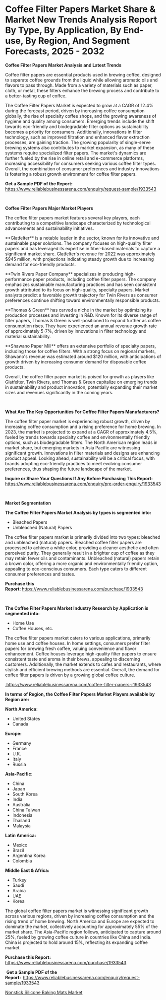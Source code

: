 <p><h1>Coffee Filter Papers Market Share & Market New Trends Analysis Report By Type, By Application, By End-use, By Region, And Segment Forecasts, 2025 - 2032</h1></p><p><strong>Coffee Filter Papers Market Analysis and Latest Trends</strong></p>
<p><p>Coffee filter papers are essential products used in brewing coffee, designed to separate coffee grounds from the liquid while allowing aromatic oils and flavors to pass through. Made from a variety of materials such as paper, cloth, or metal, these filters enhance the brewing process and contribute to a better-tasting cup of coffee. </p><p>The Coffee Filter Papers Market is expected to grow at a CAGR of 12.4% during the forecast period, driven by increasing coffee consumption globally, the rise of specialty coffee shops, and the growing awareness of hygiene and quality among consumers. Emerging trends include the shift towards eco-friendly and biodegradable filter options as sustainability becomes a priority for consumers. Additionally, innovations in filter technology, such as improved filtration and enhanced flavor extraction processes, are gaining traction. The growing popularity of single-serve brewing systems also contributes to market expansion, as many of these systems require specialized filter papers. The market's dynamics are further fueled by the rise in online retail and e-commerce platforms, increasing accessibility for consumers seeking various coffee filter types. Overall, the combination of consumer preferences and industry innovations is fostering a robust growth environment for coffee filter papers.</p></p>
<p><strong>Get a Sample PDF of the Report:&nbsp;</strong> <a href="https://www.reliablebusinessarena.com/enquiry/request-sample/1933543?utm_campaign=1948&utm_medium=2&utm_source=Github&utm_content=ia&utm_term=06022025&utm_id=coffee-filter-papers">https://www.reliablebusinessarena.com/enquiry/request-sample/1933543</a></p>
<p>&nbsp;</p>
<p><strong>Coffee Filter Papers Major Market Players</strong></p>
<p><p>The coffee filter papers market features several key players, each contributing to a competitive landscape characterized by technological advancements and sustainability initiatives. </p><p>**Glatfelter** is a notable leader in the sector, known for its innovative and sustainable paper solutions. The company focuses on high-quality filter papers and has leveraged its expertise in fiber-based materials to capture a significant market share. Glatfelter's revenue for 2022 was approximately $945 million, with projections indicating steady growth due to increasing demand for eco-friendly products.</p><p>**Twin Rivers Paper Company** specializes in producing high-performance paper products, including coffee filter papers. The company emphasizes sustainable manufacturing practices and has seen consistent growth attributed to its focus on high-quality, specialty papers. Market analysts predict a favorable growth trajectory for Twin Rivers as consumer preferences continue shifting toward environmentally responsible products.</p><p>**Thomas & Green** has carved a niche in the market by optimizing its production processes and investing in R&D. Known for its diverse range of filter papers, Thomas & Green is well-positioned to expand further as coffee consumption rises. They have experienced an annual revenue growth rate of approximately 5-7%, driven by innovations in filter technology and material sustainability.</p><p>**Shawano Paper Mill** offers an extensive portfolio of specialty papers, including those for coffee filters. With a strong focus on regional markets, Shawano's revenue was estimated around $120 million, with anticipations of growth driven by increasing consumer demand for disposable coffee products.</p><p>Overall, the coffee filter paper market is poised for growth as players like Glatfelter, Twin Rivers, and Thomas & Green capitalize on emerging trends in sustainability and product innovation, potentially expanding their market sizes and revenues significantly in the coming years.</p></p>
<p>&nbsp;</p>
<p><strong>What Are The Key Opportunities For Coffee Filter Papers Manufacturers?</strong></p>
<p><p>The coffee filter paper market is experiencing robust growth, driven by increasing coffee consumption and a rising preference for home brewing. In 2023, the market is projected to expand at a CAGR of approximately 4.5%, fueled by trends towards specialty coffee and environmentally friendly options, such as biodegradable filters. The North American region leads in market share, but emerging markets in Asia Pacific are witnessing significant growth. Innovations in filter materials and designs are enhancing product appeal. Looking ahead, sustainability will be a critical focus, with brands adopting eco-friendly practices to meet evolving consumer preferences, thus shaping the future landscape of the market.</p></p>
<p><strong>Inquire or Share Your Questions If Any Before Purchasing This Report:</strong> <a href="https://www.reliablebusinessarena.com/enquiry/pre-order-enquiry/1933543?utm_campaign=1948&utm_medium=2&utm_source=Github&utm_content=ia&utm_term=06022025&utm_id=coffee-filter-papers">https://www.reliablebusinessarena.com/enquiry/pre-order-enquiry/1933543</a></p>
<p>&nbsp;</p>
<p><strong>Market Segmentation</strong></p>
<p><strong>The Coffee Filter Papers Market Analysis by types is segmented into:</strong></p>
<p><ul><li>Bleached Papers</li><li>Unbleached (Natural) Papers</li></ul></p>
<p><p>The coffee filter papers market is primarily divided into two types: bleached and unbleached (natural) papers. Bleached coffee filter papers are processed to achieve a white color, providing a cleaner aesthetic and often perceived purity. They generally result in a brighter cup of coffee as they may retain fewer oils and contaminants. Unbleached (natural) papers retain a brown color, offering a more organic and environmentally friendly option, appealing to eco-conscious consumers. Each type caters to different consumer preferences and tastes.</p></p>
<p><strong>Purchase this Report:&nbsp;</strong><a href="https://www.reliablebusinessarena.com/purchase/1933543?utm_campaign=1948&utm_medium=2&utm_source=Github&utm_content=ia&utm_term=06022025&utm_id=coffee-filter-papers">https://www.reliablebusinessarena.com/purchase/1933543</a></p>
<p>&nbsp;</p>
<p><strong>The Coffee Filter Papers Market Industry Research by Application is segmented into:</strong></p>
<p><ul><li>Home Use</li><li>Coffee Houses, etc.</li></ul></p>
<p><p>The coffee filter papers market caters to various applications, primarily home use and coffee houses. In home settings, consumers prefer filter papers for brewing fresh coffee, valuing convenience and flavor enhancement. Coffee houses leverage high-quality filter papers to ensure consistent taste and aroma in their brews, appealing to discerning customers. Additionally, the market extends to cafes and restaurants, where stylish and efficient brewing methods are essential. Overall, the demand for coffee filter papers is driven by a growing global coffee culture.</p></p>
<p><a href="https://www.reliablebusinessarena.com/coffee-filter-papers-r1933543?utm_campaign=1948&utm_medium=2&utm_source=Github&utm_content=ia&utm_term=06022025&utm_id=coffee-filter-papers">&nbsp;https://www.reliablebusinessarena.com/coffee-filter-papers-r1933543</a></p>
<p><strong>In terms of Region, the Coffee Filter Papers Market Players available by Region are:</strong></p>
<p>
    <p> <strong> North America: </strong>
        <ul>
            <li>United States</li>
            <li>Canada</li>
        </ul>
        </p> 
    <p> <strong> Europe: </strong>
        <ul>
            <li>Germany</li>
            <li>France</li>
            <li>U.K.</li>
            <li>Italy</li>
            <li>Russia</li>
        </ul>
        </p> 
    <p> <strong> Asia-Pacific: </strong>
        <ul>
            <li>China</li>
            <li>Japan</li>
            <li>South Korea</li>
            <li>India</li>
            <li>Australia</li>
            <li>China Taiwan</li>
            <li>Indonesia</li>
            <li>Thailand</li>
            <li>Malaysia</li>
        </ul>
        </p> 
    <p> <strong> Latin America: </strong>
        <ul>
            <li>Mexico</li>
            <li>Brazil</li>
            <li>Argentina Korea</li>
            <li>Colombia</li>
        </ul>
        </p> 
    <p> <strong> Middle East & Africa: </strong>
        <ul>
            <li>Turkey</li>
            <li>Saudi</li>
            <li>Arabia</li>
            <li>UAE</li>
            <li>Korea</li>
        </ul>
    </p>
    </p>
<p><p>The global coffee filter papers market is witnessing significant growth across various regions, driven by increasing coffee consumption and the rising trend of home brewing. North America and Europe are expected to dominate the market, collectively accounting for approximately 55% of the market share. The Asia-Pacific region follows, anticipated to capture around 25%, fueled by growing coffee culture in countries like China and India. China is projected to hold around 15%, reflecting its expanding coffee market.</p></p>
<p><strong>Purchase this Report: </strong><a href="https://www.reliablebusinessarena.com/purchase/1933543?utm_campaign=1948&utm_medium=2&utm_source=Github&utm_content=ia&utm_term=06022025&utm_id=coffee-filter-papers">https://www.reliablebusinessarena.com/purchase/1933543</a></p>
<p>&nbsp;<strong>Get a Sample PDF of the Report:&nbsp;&nbsp;</strong><a href="https://www.reliablebusinessarena.com/enquiry/request-sample/1933543?utm_campaign=1948&utm_medium=2&utm_source=Github&utm_content=ia&utm_term=06022025&utm_id=coffee-filter-papers">https://www.reliablebusinessarena.com/enquiry/request-sample/1933543</a></p>
<p><strong></strong></p>
<p><p><a href="https://github.com/FassouRP/Market-Research-Report-List-7/blob/main/nonstick-silicone-baking-mats-market.md?utm_campaign=1948&utm_medium=2&utm_source=Github&utm_content=ia&utm_term=06022025&utm_id=coffee-filter-papers">Nonstick Silicone Baking Mats Market</a></p></p>